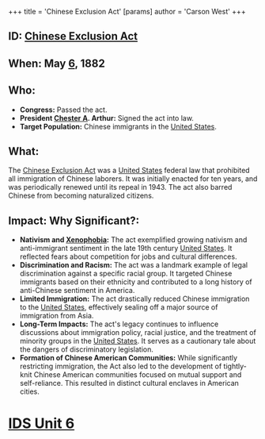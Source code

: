 +++
 title = 'Chinese Exclusion Act'
[params]
	author = 'Carson West'
+++
## ID: [Chinese Exclusion Act](./../chinese-exclusion-act/)

## When: May [6](./../6/), 1882

## Who: 
* **Congress:** Passed the act.  
* **President [Chester A](./../chester-a/). Arthur:** Signed the act into law.
* **Target Population:** Chinese immigrants in the [United States](./../united-states/).

## What: 
The [Chinese Exclusion Act](./../chinese-exclusion-act/) was a [United States](./../united-states/) federal law that prohibited all immigration of Chinese laborers.  It was initially enacted for ten years, and was periodically renewed until its repeal in 1943.  The act also barred Chinese from becoming naturalized citizens.

## Impact: Why Significant?:
* **Nativism and [Xenophobia](./../xenophobia/):** The act exemplified growing nativism and anti-immigrant sentiment in the late 19th century [United States](./../united-states/).  It reflected fears about competition for jobs and cultural differences.
* **Discrimination and Racism:** The act was a landmark example of legal discrimination against a specific racial group.  It targeted Chinese immigrants based on their ethnicity and contributed to a long history of anti-Chinese sentiment in America.
* **Limited Immigration:** The act drastically reduced Chinese immigration to the [United States](./../united-states/), effectively sealing off a major source of immigration from Asia.
* **Long-Term Impacts:** The act's legacy continues to influence discussions about immigration policy, racial justice, and the treatment of minority groups in the [United States](./../united-states/).  It serves as a cautionary tale about the dangers of discriminatory legislation.
* **Formation of Chinese American Communities:** While significantly restricting immigration, the Act also led to the development of tightly-knit Chinese American communities focused on mutual support and self-reliance.  This resulted in distinct cultural enclaves in American cities.


# [IDS Unit 6](./../ids-unit-6/)